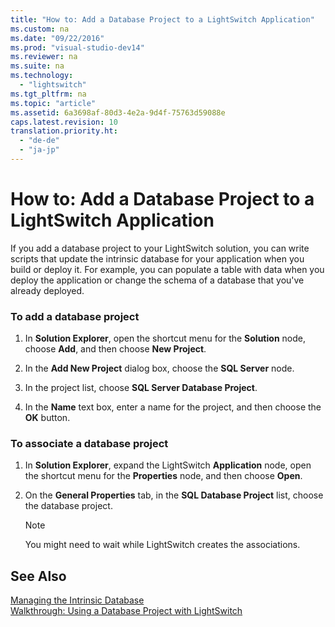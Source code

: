 ```yaml
---
title: "How to: Add a Database Project to a LightSwitch Application"
ms.custom: na
ms.date: "09/22/2016"
ms.prod: "visual-studio-dev14"
ms.reviewer: na
ms.suite: na
ms.technology: 
  - "lightswitch"
ms.tgt_pltfrm: na
ms.topic: "article"
ms.assetid: 6a3698af-80d3-4e2a-9d4f-75763d59088e
caps.latest.revision: 10
translation.priority.ht: 
  - "de-de"
  - "ja-jp"
---
```

# How to: Add a Database Project to a LightSwitch Application
If you add a database project to your LightSwitch solution, you can write scripts that update the intrinsic database for your application when you build or deploy it. For example, you can populate a table with data when you deploy the application or change the schema of a database that you've already deployed.  
  
### To add a database project  
  
1.  In **Solution Explorer**, open the shortcut menu for the **Solution** node, choose **Add**, and then choose **New Project**.  
  
2.  In the **Add New Project** dialog box, choose the **SQL Server** node.  
  
3.  In the project list, choose **SQL Server Database Project**.  
  
4.  In the **Name** text box, enter a name for the project, and then choose the **OK** button.  
  
### To associate a database project  
  
1.  In **Solution Explorer**, expand the LightSwitch **Application** node, open the shortcut menu for the **Properties** node, and then choose **Open**.  
  
2.  On the **General Properties** tab, in the **SQL Database Project** list, choose the database project.  
  
    > [!NOTE]
    >  You might need to wait while LightSwitch creates the associations.  
  
## See Also  
 [Managing the Intrinsic Database](../VS_csharp/managing-the-intrinsic-database-for-lightswitch.md)   
 [Walkthrough: Using a Database Project with LightSwitch](../VS_csharp/walkthrough--managing-data-in-a--lightswitch-application.md)